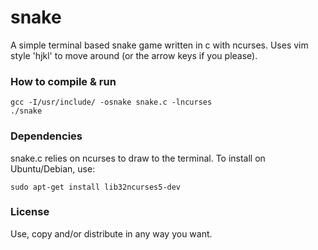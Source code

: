 snake
=====

A simple terminal based snake game written in c with ncurses. Uses vim style 'hjkl' to move around (or the arrow keys if you please).

### How to compile & run

```
gcc -I/usr/include/ -osnake snake.c -lncurses
./snake
```

### Dependencies

snake.c relies on ncurses to draw to the terminal. To install on Ubuntu/Debian, use:

```
sudo apt-get install lib32ncurses5-dev
```


### License

Use, copy and/or distribute in any way you want.
